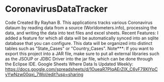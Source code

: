 # CoronavirusDataTracker
Code Created By Rayhan B.
This applications tracks various Coronavirus dataum by reading data from a source (Worldometers.info), processing the data, and writing the data into text files and excel sheets. 
Recent Features: I added a feature for which all data will be automatically synced into an sqlite database that you can configure. This data will be organized into distinct tables such as "State_Cases" or "Country_Cases". 
Note***: If you want to export this project into a JAR file, make sure to put all external libraries such as the JSOUP or JDBC Driver into the jar file, which can be done through the Eclipse IDE. 
Google Sheets Where Data Is Updated Weekly: https://docs.google.com/spreadsheets/d/1OueaR7PIqAErZIX_C6vF79XlYpCyYwNzw00qxi_7WoI/edit?usp=sharing
